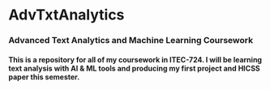 # AdvTxtAnalytics
### Advanced Text Analytics and Machine Learning Coursework
#### This is a repository for all of my coursework in ITEC-724. I will be learning text analysis with AI & ML tools and producing my first project and HICSS paper this semester.
